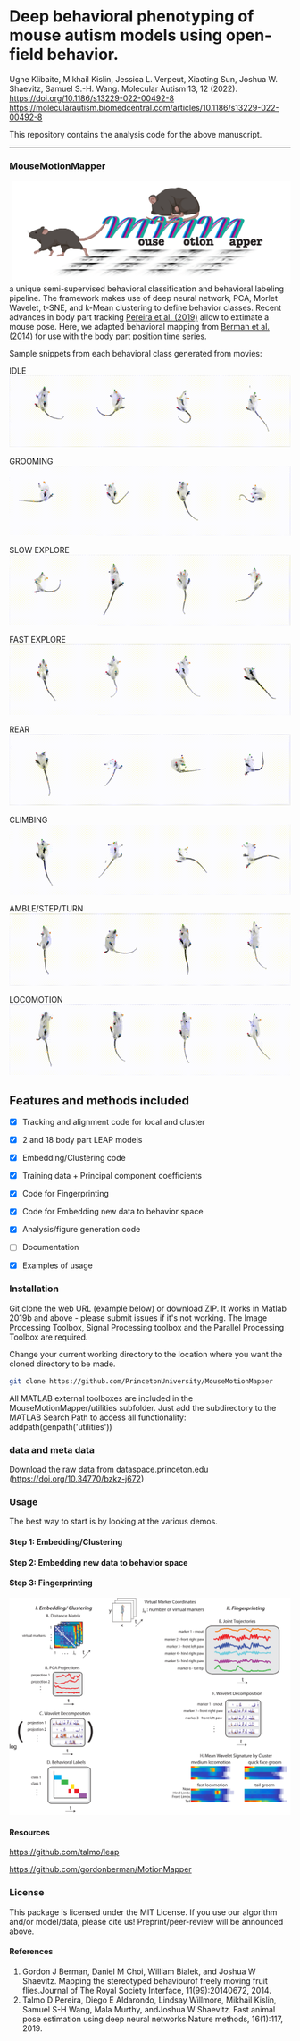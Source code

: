
# Deep behavioral phenotyping of mouse autism models using open-field behavior.
Ugne Klibaite, Mikhail Kislin, Jessica L. Verpeut, Xiaoting Sun, Joshua W. Shaevitz, Samuel S.-H. Wang.
Molecular Autism 13, 12 (2022). https://doi.org/10.1186/s13229-022-00492-8
https://molecularautism.biomedcentral.com/articles/10.1186/s13229-022-00492-8

This repository contains the analysis code for the above manuscript. 

------------


### MouseMotionMapper
<img src="docs/MMM_logo.png" width="500" align="right">

a unique semi-supervised behavioral classification and behavioral labeling pipeline. 
The framework makes use of deep neural network, PCA, Morlet Wavelet, t-SNE, and k-Mean clustering to define behavior classes. 
Recent advances in body part tracking [Pereira et al. (2019)](https://doi.org/10.1038/s41592-018-0234-5) allow to extimate a mouse pose. Here, we adapted behavioral mapping from [Berman et al. (2014)](https://doi.org/10.1098/rsif.2014.0672) for use with the body part position time series.
 
Sample snippets from each behavioral class generated from movies:

IDLE
![](docs/stackedMov_1_b.gif)

GROOMING
![](docs/stackedMov_2_b.gif)

SLOW EXPLORE
![](docs/stackedMov_3_b.gif)

FAST EXPLORE
![](docs/stackedMov_4_b.gif)

REAR
![](docs/stackedMov_5_b.gif)

CLIMBING
![](docs/stackedMov_6_b.gif)

AMBLE/STEP/TURN
![](docs/stackedMov_7_b.gif)

LOCOMOTION
![](docs/stackedMov_8_b.gif)

## Features and methods included

- [x] Tracking and alignment code for local and cluster
- [x] 2 and 18 body part LEAP models
- [x] Embedding/Clustering code
- [x] Training data + Principal component coefficients 
- [x] Code for Fingerprinting
- [x] Code for Embedding new data to behavior space
- [x] Analysis/figure generation code
- [ ] Documentation
- [x] Examples of usage


### Installation

Git clone the web URL (example below) or download ZIP. It works in Matlab 2019b and above - please submit issues if it's not working. The Image Processing Toolbox, Signal Processing toolbox and the Parallel Processing Toolbox are required.

Change your current working directory to the location where you want the cloned directory to be made.
```bash
git clone https://github.com/PrincetonUniversity/MouseMotionMapper
```
All MATLAB external toolboxes are included in the MouseMotionMapper/utilities subfolder. Just add the subdirectory to the MATLAB Search Path to access all functionality:
addpath(genpath('utilities'))

### data and meta data
Download the raw data from dataspace.princeton.edu (https://doi.org/10.34770/bzkz-j672)


### Usage
The best way to start is by looking at the various demos.

#### Step 1: Embedding/Clustering

#### Step 2: Embedding new data to behavior space

#### Step 3: Fingerprinting

![](docs/Flowchart.png)

#### Resources
https://github.com/talmo/leap

https://github.com/gordonberman/MotionMapper


### License
This package is licensed under the MIT License. If you use our algorithm and/or model/data, please cite us! Preprint/peer-review will be announced above.

#### References
1. Gordon J Berman, Daniel M Choi, William Bialek, and Joshua W Shaevitz. Mapping the stereotyped behaviourof freely moving fruit flies.Journal of The Royal Society Interface, 11(99):20140672, 2014.
2. Talmo D Pereira, Diego E Aldarondo, Lindsay Willmore, Mikhail Kislin, Samuel S-H Wang, Mala Murthy, andJoshua W Shaevitz. Fast animal pose estimation using deep neural networks.Nature methods, 16(1):117, 2019.

